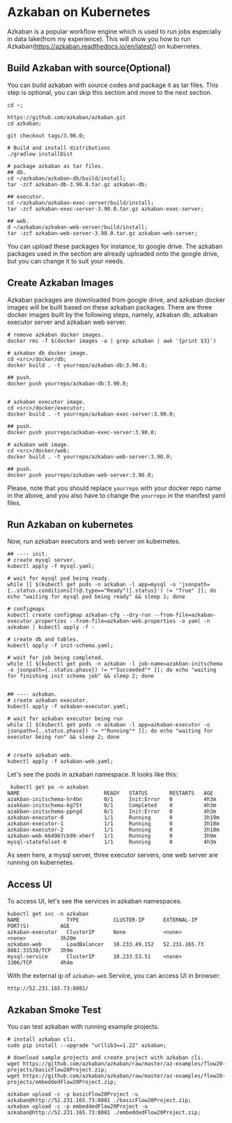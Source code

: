 # Azkaban on Kubernetes
Azkaban is a popular workflow engine which is used to run jobs especially in data lake(from my experience).
This will show you how to run Azkaban(https://azkaban.readthedocs.io/en/latest/) on kubernetes.

## Build Azkaban with source(Optional)
You can build azkaban with source codes and package it as tar files.
This step is optional, you can skip this section and move to the next section.
```
cd ~;

https://github.com/azkaban/azkaban.git
cd azkaban;

git checkout tags/3.90.0;

# Build and install distributions
./gradlew installDist

# package azkaban as tar files.
## db.
cd ~/azkaban/azkaban-db/build/install;
tar -zcf azkaban-db-3.90.0.tar.gz azkaban-db;

## executor.
cd ~/azkaban/azkaban-exec-server/build/install;
tar -zcf azkaban-exec-server-3.90.0.tar.gz azkaban-exec-server;

## web.
d ~/azkaban/azkaban-web-server/build/install;
tar -zcf azkaban-web-server-3.90.0.tar.gz azkaban-web-server;
```

You can upload these packages for instance, to google drive.
The azkaban packages used in the section are already uploaded onto the google drive, but you can change it to suit your needs.


## Create Azkaban Images
Azkaban packages are downloaded from google drive, and azkaban docker images will be built based on these azkaban packages.
There are three docker images built by the following steps, namely, azkaban db, azkaban executor server and azkaban web server.
```
# remove azkaban docker images.
docker rmi -f $(docker images -a | grep azkaban | awk '{print $3}')

# azkaban db docker image.
cd <src>/docker/db;
docker build . -t yourrepo/azkaban-db:3.90.0;

## push.
docker push yourrepo/azkaban-db:3.90.0;


# azkaban executor image.
cd <src>/docker/executor;
docker build . -t yourrepo/azkaban-exec-server:3.90.0;

## push.
docker push yourrepo/azkaban-exec-server:3.90.0;

# azkaban web image.
cd <src>/docker/web;
docker build . -t yourrepo/azkaban-web-server:3.90.0;

## push.
docker push yourrepo/azkaban-web-server:3.90.0;
```

Please, note that you should replace `yourrepo` with your docker repo name in the above, and you also have to change the `yourrepo` in the manifest yaml files.

## Run Azkaban on kubernetes
Now, run azkaban executors and web server on kubernetes.
```
## ---- init.
# create mysql server.
kubectl apply -f mysql.yaml;

# wait for mysql pod being ready.
while [[ $(kubectl get pods -n azkaban -l app=mysql -o 'jsonpath={..status.conditions[?(@.type=="Ready")].status}') != "True" ]]; do echo "waiting for mysql pod being ready" && sleep 1; done

# configmaps
kubectl create configmap azkaban-cfg --dry-run --from-file=azkaban-executor.properties --from-file=azkaban-web.properties -o yaml -n azkaban | kubectl apply -f -

# create db and tables.
kubectl apply -f init-schema.yaml;

# wait for job being completed.
while [[ $(kubectl get pods -n azkaban -l job-name=azakban-initschema -o jsonpath={..status.phase}) != *"Succeeded"* ]]; do echo "waiting for finishing init schema job" && sleep 2; done


## ---- azkaban.
# create azkaban executor.
kubectl apply -f azkaban-executor.yaml;

# wait for azkaban executor being run
while [[ $(kubectl get pods -n azkaban -l app=azkaban-executor -o jsonpath={..status.phase}) != *"Running"* ]]; do echo "waiting for executor being run" && sleep 2; done


# create azkaban web.
kubectl apply -f azkaban-web.yaml;
```

Let's see the pods in azkaban namespace. It looks like this:
```
 kubectl get po -n azkaban
NAME                           READY   STATUS       RESTARTS   AGE
azakban-initschema-hr4bn       0/1     Init:Error   0          4h3m
azakban-initschema-kg75t       0/1     Completed    0          4h3m
azakban-initschema-ppngd       0/1     Init:Error   0          4h3m
azkaban-executor-0             1/1     Running      0          3h19m
azkaban-executor-1             1/1     Running      0          3h18m
azkaban-executor-2             1/1     Running      0          3h18m
azkaban-web-664967cb99-xhmrf   1/1     Running      0          3h9m
mysql-statefulset-0            1/1     Running      0          4h3m
```
As seen here, a mysql server, three executor servers, one web server are running on kubernetes.

## Access UI
To access UI, let's see the services in azkaban namespaces.
```
kubectl get svc -n azkaban
NAME               TYPE           CLUSTER-IP      EXTERNAL-IP     PORT(S)          AGE
azkaban-executor   ClusterIP      None            <none>          <none>           3h20m
azkaban-web        LoadBalancer   10.233.49.152   52.231.165.73   8081:31538/TCP   3h9m
mysql-service      ClusterIP      10.233.53.51    <none>          3306/TCP         4h4m
```

With the external ip of `azkaban-web` Service, you can access UI in browser:
```
http://52.231.165.73:8081/
```

## Azkaban Smoke Test
You can test azkaban with running example projects.
```
# install azkaban cli.
sudo pip install --upgrade "urllib3==1.22" azkaban;

# download sample projects and create project with azkaban cli.
wget https://github.com/azkaban/azkaban/raw/master/az-examples/flow20-projects/basicFlow20Project.zip;
wget https://github.com/azkaban/azkaban/raw/master/az-examples/flow20-projects/embeddedFlow20Project.zip;

azkaban upload -c -p basicFlow20Project -u azkaban@http://52.231.165.73:8081 ./basicFlow20Project.zip;
azkaban upload -c -p embeddedFlow20Project -u azkaban@http://52.231.165.73:8081 ./embeddedFlow20Project.zip;
```


